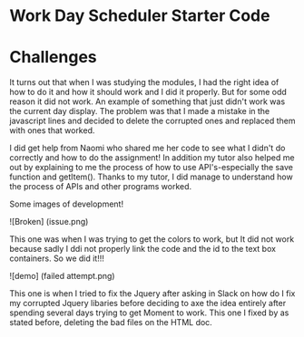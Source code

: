 # Work Day Scheduler Starter Code


# Challenges

It turns out that when I was studying the modules, I had the right idea of how to do it and how it should work and I did it properly. But for some odd reason it did not work. An example of something that just didn't work was the current day display. The problem was that I made a mistake in the javascript lines and decided to delete the corrupted ones and replaced them with ones that worked.

I did get help from Naomi who shared me her code to see what I didn't do correctly and how to do the assignment! In addition my tutor also helped me out by explaining to me the process of how to use API's-especially the save function and getItem(). Thanks to my tutor, I did manage to understand how the process of APIs and other programs worked.

Some images of development!

![Broken] (issue.png)

This one was when I was trying to get the colors to work, but It did not work because sadly I ddi not properly link the code and the id to the text box containers. So we did it!!!

![demo] (failed attempt.png)

This one is when I tried to fix the Jquery after asking in Slack on how do I fix my corrupted Jquery libaries before deciding to axe the idea entirely after spending several days trying to get Moment to work. This one I fixed by as stated before, deleting the bad files on the HTML doc.